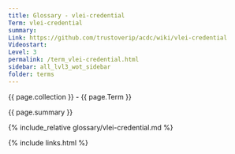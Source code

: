 ```yaml
---
title: Glossary - vlei-credential
Term: vlei-credential
summary: 
Link: https://github.com/trustoverip/acdc/wiki/vlei-credential
Videostart: 
Level: 3
permalink: /term_vlei-credential.html
sidebar: all_lvl3_wot_sidebar
folder: terms
---
```


{{ page.collection }} - {{ page.Term }}

   {{ page.summary }}

{% include_relative glossary/vlei-credential.md %}

 {% include links.html %} 
